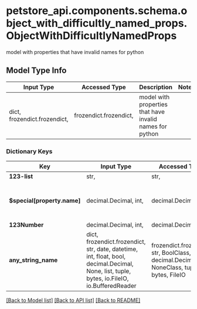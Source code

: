 <a id="ObjectWithDifficultlyNamedProps"></a>
# petstore_api.components.schema.object_with_difficultly_named_props.ObjectWithDifficultlyNamedProps

model with properties that have invalid names for python

## Model Type Info
Input Type | Accessed Type | Description | Notes
------------ | ------------- | ------------- | -------------
dict, frozendict.frozendict,  | frozendict.frozendict,  | model with properties that have invalid names for python | 

### Dictionary Keys
Key | Input Type | Accessed Type | Description | Notes
------------ | ------------- | ------------- | ------------- | -------------
**123-list** | str,  | str,  |  | 
**$special[property.name]** | decimal.Decimal, int,  | decimal.Decimal,  |  | [optional] value must be a 64 bit integer
**123Number** | decimal.Decimal, int,  | decimal.Decimal,  |  | [optional] 
**any_string_name** | dict, frozendict.frozendict, str, date, datetime, int, float, bool, decimal.Decimal, None, list, tuple, bytes, io.FileIO, io.BufferedReader | frozendict.frozendict, str, BoolClass, decimal.Decimal, NoneClass, tuple, bytes, FileIO | any string name can be used but the value must be the correct type | [optional]

[[Back to Model list]](../../../README.md#documentation-for-models) [[Back to API list]](../../../README.md#documentation-for-api-endpoints) [[Back to README]](../../../README.md)

